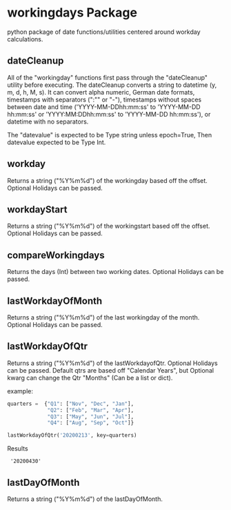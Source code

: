 # workingdays Package

python package of date functions/utilities centered around workday calculations.

## dateCleanup

All of the "workingday" functions first pass through the "dateCleanup" utility before executing. The dateCleanup converts a string to datetime (y, m, d, h, M, s). It can convert alpha numeric, German date formats, timestamps with separators (":"" or "-"), timestamps without spaces between date and time ('YYYY-MM-DDhh:mm:ss' to 'YYYY-MM-DD hh:mm:ss' or 'YYYY:MM:DDhh:mm:ss' to 'YYYY-MM-DD hh:mm:ss'), or datetime with no separators.

The "datevalue" is expected to be Type string unless epoch=True, Then datevalue expected to be Type Int.

## workday

Returns a string ("%Y%m%d") of the workingday based off the offset. Optional Holidays can be passed.

## workdayStart

Returns a string ("%Y%m%d") of the workingstart based off the offset. Optional Holidays can be passed.

## compareWorkingdays

Returns the days (Int) between two working dates. Optional Holidays can be passed.

## lastWorkdayOfMonth

Returns a string ("%Y%m%d") of the last workingday of the month. Optional Holidays can be passed.

## lastWorkdayOfQtr

Returns a string ("%Y%m%d") of the lastWorkdayofQtr. Optional Holidays can be passed. Default qtrs are based off "Calendar Years", but Optional kwarg can change the Qtr "Months" (Can be a list or dict).

example:

``` python
quarters =  {"Q1": ["Nov", "Dec", "Jan"],
             "Q2": ["Feb", "Mar", "Apr"],
             "Q3": ["May", "Jun", "Jul"],
             "Q4": ["Aug", "Sep", "Oct"]}

lastWorkdayOfQtr('20200213', key=quarters)
```

Results

     '20200430'

## lastDayOfMonth

Returns a string ("%Y%m%d") of the lastDayOfMonth.
